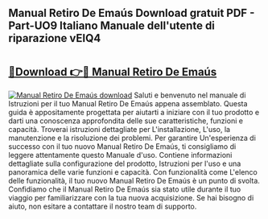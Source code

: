 ## Manual Retiro De Emaús Download gratuit PDF - Part-UO9 Italiano Manuale dell'utente di riparazione vEIQ4

# <h2><a href="http://dfdp3p.blite.top/?on=Manual+Retiro+De+Ema%c3%bas">🔗Download 👉🔴 Manual Retiro De Emaús</a></h2>

[![Manual Retiro De Emaús download](https://i.imgur.com/lujVjoI.png)](http://dfdp3p.blite.top/?on=Manual+Retiro+De+Ema%c3%bas)
Saluti e benvenuto nel manuale di Istruzioni per il tuo Manual Retiro De Emaús appena assemblato. Questa guida è appositamente progettata per aiutarti a iniziare con il tuo prodotto e darti una conoscenza approfondita delle sue caratteristiche, funzioni e capacità. Troverai istruzioni dettagliate per L'installazione, L'uso, la manutenzione e la risoluzione dei problemi. Per garantire Un'esperienza di successo con il tuo nuovo Manual Retiro De Emaús, ti consigliamo di leggere attentamente questo Manuale d'uso. Contiene informazioni dettagliate sulla configurazione del prodotto, Istruzioni per l'uso e una panoramica delle varie funzioni e capacità. Con funzionalità come L'elenco delle funzionalità, il tuo nuovo Manual Retiro De Emaús è un punto di svolta. Confidiamo che il Manual Retiro De Emaús sia stato utile durante il tuo viaggio per familiarizzare con la tua nuova acquisizione. Se hai bisogno di aiuto, non esitare a contattare il nostro team di supporto.
